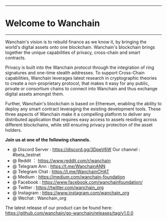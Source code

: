 
---
# Welcome to Wanchain

---
Wanchain's vision is to rebuild finance as we know it, by bringing the world's digital assets onto one blockchain. Wanchain's blockchain brings together the unique capabilities of privacy, cross-chain and smart contracts.

Privacy is built into the Wanchain protocol through the integration of ring signatures and one-time stealth addresses. To support Cross-Chain capabilities, Wanchain leverages latest research in cryptographic theories to create a non-proprietary protocol, that makes it easy for any public, private or consortium chains to connect into Wanchain and thus exchange digital assets amongst them. 

Further, Wanchain's blockchain is based on Ethereum, enabling the ability to deploy any smart contract leveraging the existing development tools. These three aspects of Wanchain make it a compelling platform to deliver any distributed application that requires easy access to assets residing across different blockchains, while still ensuring privacy protection of the asset holders.

**Join us at one of the following channels.**

* @ Discord Server : https://discord.gg/3DpeV6W Our channel : #beta_testnet
* @ Reddit ： https://www.reddit.com/r/wanchain
* @ Telegram Ann : https://t.me/WanchainANN
* @ Telegram Chat : https://t.me/WanchainCHAT
* @ Medium : https://medium.com/wanchain-foundation
* @ Facebook : https://www.facebook.com/wanchainfoundation/
* @ Twitter : https://twitter.com/wanchain_org
* @ Instagram : https://www.instagram.com/wanchain_org
* @ Wechat : Wanchain_org

The latest release of our product can be found here: https://github.com/wanchain/go-wanchain/releases/tag/v1.0.0
